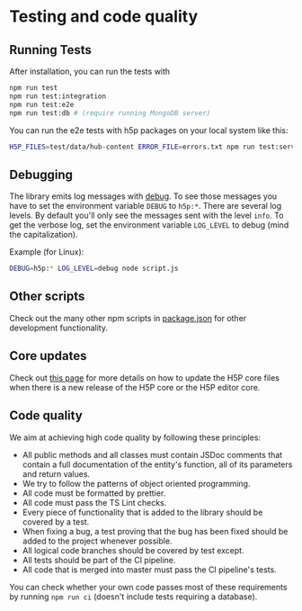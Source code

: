 # Testing and code quality

## Running Tests

After installation, you can run the tests with

```bash
npm run test
npm run test:integration
npm run test:e2e
npm run test:db # (require running MongoDB server)
```

You can run the e2e tests with h5p packages on your local system like this:

```bash
H5P_FILES=test/data/hub-content ERROR_FILE=errors.txt npm run test:server+upload
```

## Debugging

The library emits log messages with
[debug](https://www.npmjs.com/package/debug). To see those messages you have to
set the environment variable `DEBUG` to `h5p:*`. There are several log levels.
By default you'll only see the messages sent with the level `info`. To get the
verbose log, set the environment variable `LOG_LEVEL` to debug (mind the
capitalization).

Example (for Linux):

```bash
DEBUG=h5p:* LOG_LEVEL=debug node script.js
```

## Other scripts

Check out the many other npm scripts in [package.json](/package.json) for other
development functionality.

## Core updates

Check out [this page](core-updates.md) for more details on how to update the
H5P core files when there is a new release of the H5P core or the H5P editor
core.

## Code quality

We aim at achieving high code quality by following these principles:

* All public methods and all classes must contain JSDoc comments that contain a
  full documentation of the entity's function, all of its parameters and return
  values.
* We try to follow the patterns of object oriented programming.
* All code must be formatted by prettier.
* All code must pass the TS Lint checks.
* Every piece of functionality that is added to the library should be covered by
  a test.
* When fixing a bug, a test proving that the bug has been fixed should be added
  to the project whenever possible.
* All logical code branches should be covered by test except.
* All tests should be part of the CI pipeline.
* All code that is merged into master must pass the CI pipeline's tests.

You can check whether your own code passes most of these requirements by running
`npm run ci` (doesn't include tests requiring a database).
